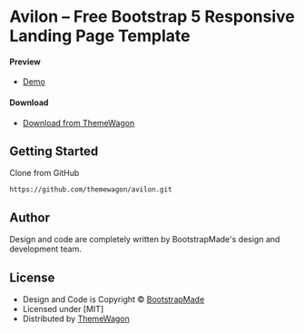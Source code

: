 # Avilon – Free Bootstrap 5 Responsive Landing Page Template

#### Preview

 - [Demo](https://themewagon.github.io/avilon/)

#### Download
 - [Download from ThemeWagon](https://themewagon.com/themes/bootstrap-4-landing-page-template-free-download-avilon/)
 
 
## Getting Started

Clone from GitHub 
```
https://github.com/themewagon/avilon.git
```

## Author

Design and code are completely written by BootstrapMade's design and development team.  


## License

 - Design and Code is Copyright &copy; [BootstrapMade](https://bootstrapmade.com/)
 - Licensed under [MIT]
 - Distributed by [ThemeWagon](https://themewagon.com)
